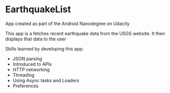 # EarthquakeList
App created as part of the Android Nanodegree on Udacity

This app is a fetches recent earthquake data from the USGS website.  It then displays that data to the user

Skills learned by developing this app:
  - JSON parsing
  - Introduced to APIs
  - HTTP networking
  - Threading
  - Using Async tasks and Loaders
  - Preferences
